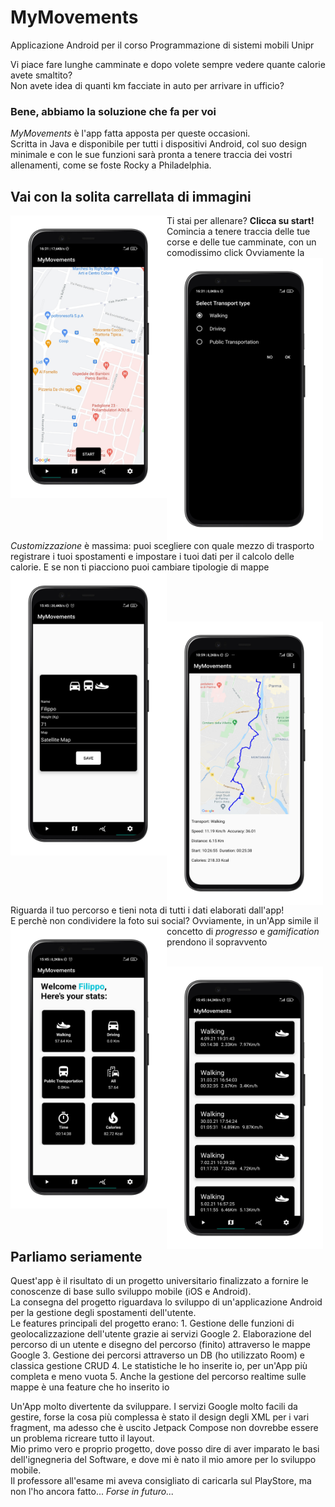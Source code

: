 
# MyMovements
Applicazione Android per il corso Programmazione di sistemi mobili Unipr
<p>
Vi piace fare lunghe camminate e dopo volete sempre vedere quante calorie avete smaltito? <br>
Non avete idea di quanti km facciate in auto per arrivare in ufficio? 
</p>
<h3> Bene, abbiamo la soluzione che fa per voi </h3>

*MyMovements* è l'app fatta apposta per queste occasioni.   
Scritta in Java e disponibile per tutti i dispositivi Android, col suo design minimale e con le sue funzioni sarà pronta a tenere traccia dei vostri allenamenti, come se foste Rocky a Philadelphia. 

<h2>Vai con la solita carrellata di immagini</h2>

<img class="img-fluid" src="https://github.com/FilippoBotti/MyMovements/blob/master/images/Start.png" alt="img-verification" width="250" align="left"/>
Ti stai per allenare? <strong>Clicca su start!</Strong>
<br>
Comincia a tenere traccia delle tue corse e delle tue camminate, con un comodissimo click


<img class="img-fluid" src="https://github.com/FilippoBotti/MyMovements/blob/master/images/Transport.png" alt="img-verification" width="250" align="left"/>
Ovviamente la <em>Customizzazione</em> è massima: puoi scegliere con quale mezzo di trasporto registrare i tuoi spostamenti e impostare i tuoi dati per il calcolo delle calorie. E se non ti piacciono puoi cambiare tipologie di mappe

<img class="img-fluid" src="https://github.com/FilippoBotti/MyMovements/blob/master/images/Settings.png" alt="img-verification" width="250" align="left"/>


                        
<br><br><br>                        

<img class="img-fluid" src="https://github.com/FilippoBotti/MyMovements/blob/master/images/Route.png" alt="img-verification" width="250" align="left"/>
   Riguarda il tuo percorso e tieni nota di tutti i dati elaborati dall'app! <br>
   E perchè non condividere la foto sui social?

<img class="img-fluid" src="https://github.com/FilippoBotti/MyMovements/blob/master/images/Stats.png" alt="img-verification" width="250" align="left"/>
Ovviamente, in un'App simile il concetto di <em>progresso</em> e <em>gamification</em> prendono il sopravvento

<br><img class="img-fluid" src="https://github.com/FilippoBotti/MyMovements/blob/master/images/Home.png" alt="img-verification" width="250" align="left"/>


 <br><br><br>

<h2>Parliamo seriamente </h2>
Quest'app è il risultato di un progetto universitario finalizzato a fornire le conoscenze di base sullo sviluppo mobile (iOS e Android). <br>
La consegna del progetto riguardava lo sviluppo di un'applicazione Android per la gestione degli spostamenti dell'utente. <br>
Le features principali del progetto erano: 
1. Gestione delle funzioni di geolocalizzazione dell'utente grazie ai servizi Google
2. Elaborazione del percorso di un utente e disegno del percorso (finito) attraverso le mappe Google
3. Gestione dei percorsi attraverso un DB (ho utilizzato Room) e classica gestione CRUD 
4. Le statistiche le ho inserite io, per un'App più completa e meno vuota
5. Anche la gestione del percorso realtime sulle mappe è una feature che ho inserito io

Un'App molto divertente da sviluppare. I servizi Google molto facili da gestire, forse la cosa più complessa è stato il design degli XML per i vari fragment, ma adesso che è uscito Jetpack Compose non dovrebbe essere un problema ricreare tutto il layout. <br>
Mio primo vero e proprio progetto, dove posso dire di aver imparato le basi dell'ignegneria del Software, e dove mi è nato il mio amore per lo sviluppo mobile. <br>
Il professore all'esame mi aveva consigliato di caricarla sul PlayStore, ma non l'ho ancora fatto... <em>Forse in futuro...</em>



